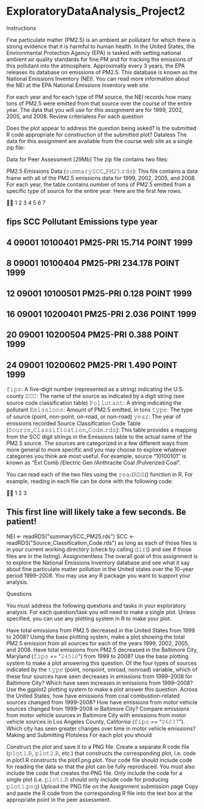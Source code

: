 # ExploratoryDataAnalysis_Project2

Instructions

Fine particulate matter (PM2.5) is an ambient air pollutant for which there is strong evidence that it is harmful to human health. In the United States, the Environmental Protection Agency (EPA) is tasked with setting national ambient air quality standards for fine PM and for tracking the emissions of this pollutant into the atmosphere. Approximatly every 3 years, the EPA releases its database on emissions of PM2.5. This database is known as the National Emissions Inventory (NEI). You can read more information about the NEI at the EPA National Emissions Inventory web site.

For each year and for each type of PM source, the NEI records how many tons of PM2.5 were emitted from that source over the course of the entire year. The data that you will use for this assignment are for 1999, 2002, 2005, and 2008.
Review criterialess 
For each question

Does the plot appear to address the question being asked?
Is the submitted R code appropriate for construction of the submitted plot?
Dataless 
The data for this assignment are available from the course web site as a single zip file:

Data for Peer Assessment [29Mb]
The zip file contains two files:

PM2.5 Emissions Data (𝚜𝚞𝚖𝚖𝚊𝚛𝚢𝚂𝙲𝙲_𝙿𝙼𝟸𝟻.𝚛𝚍𝚜): This file contains a data frame with all of the PM2.5 emissions data for 1999, 2002, 2005, and 2008. For each year, the table contains number of tons of PM2.5 emitted from a specific type of source for the entire year. Here are the first few rows.



1
2
3
4
5
6
7
##     fips      SCC Pollutant Emissions  type year
## 4  09001 10100401  PM25-PRI    15.714 POINT 1999
## 8  09001 10100404  PM25-PRI   234.178 POINT 1999
## 12 09001 10100501  PM25-PRI     0.128 POINT 1999
## 16 09001 10200401  PM25-PRI     2.036 POINT 1999
## 20 09001 10200504  PM25-PRI     0.388 POINT 1999
## 24 09001 10200602  PM25-PRI     1.490 POINT 1999
𝚏𝚒𝚙𝚜: A five-digit number (represented as a string) indicating the U.S. county
𝚂𝙲𝙲: The name of the source as indicated by a digit string (see source code classification table)
𝙿𝚘𝚕𝚕𝚞𝚝𝚊𝚗𝚝: A string indicating the pollutant
𝙴𝚖𝚒𝚜𝚜𝚒𝚘𝚗𝚜: Amount of PM2.5 emitted, in tons
𝚝𝚢𝚙𝚎: The type of source (point, non-point, on-road, or non-road)
𝚢𝚎𝚊𝚛: The year of emissions recorded
Source Classification Code Table (𝚂𝚘𝚞𝚛𝚌𝚎_𝙲𝚕𝚊𝚜𝚜𝚒𝚏𝚒𝚌𝚊𝚝𝚒𝚘𝚗_𝙲𝚘𝚍𝚎.𝚛𝚍𝚜): This table provides a mapping from the SCC digit strings in the Emissions table to the actual name of the PM2.5 source. The sources are categorized in a few different ways from more general to more specific and you may choose to explore whatever categories you think are most useful. For example, source “10100101” is known as “Ext Comb /Electric Gen /Anthracite Coal /Pulverized Coal”.

You can read each of the two files using the 𝚛𝚎𝚊𝚍𝚁𝙳𝚂() function in R. For example, reading in each file can be done with the following code:



1
2
3
## This first line will likely take a few seconds. Be patient!
NEI <- readRDS("summarySCC_PM25.rds")
SCC <- readRDS("Source_Classification_Code.rds")
as long as each of those files is in your current working directory (check by calling 𝚍𝚒𝚛() and see if those files are in the listing).
Assignmentless 
The overall goal of this assignment is to explore the National Emissions Inventory database and see what it say about fine particulate matter pollution in the United states over the 10-year period 1999–2008. You may use any R package you want to support your analysis.

Questions

You must address the following questions and tasks in your exploratory analysis. For each question/task you will need to make a single plot. Unless specified, you can use any plotting system in R to make your plot.

Have total emissions from PM2.5 decreased in the United States from 1999 to 2008? Using the base plotting system, make a plot showing the total PM2.5 emission from all sources for each of the years 1999, 2002, 2005, and 2008.
Have total emissions from PM2.5 decreased in the Baltimore City, Maryland (𝚏𝚒𝚙𝚜 == "𝟸𝟺𝟻𝟷𝟶") from 1999 to 2008? Use the base plotting system to make a plot answering this question.
Of the four types of sources indicated by the 𝚝𝚢𝚙𝚎 (point, nonpoint, onroad, nonroad) variable, which of these four sources have seen decreases in emissions from 1999–2008 for Baltimore City? Which have seen increases in emissions from 1999–2008? Use the ggplot2 plotting system to make a plot answer this question.
Across the United States, how have emissions from coal combustion-related sources changed from 1999–2008?
How have emissions from motor vehicle sources changed from 1999–2008 in Baltimore City?
Compare emissions from motor vehicle sources in Baltimore City with emissions from motor vehicle sources in Los Angeles County, California (𝚏𝚒𝚙𝚜 == "𝟶𝟼𝟶𝟹𝟽"). Which city has seen greater changes over time in motor vehicle emissions?
Making and Submitting Plotsless 
For each plot you should

Construct the plot and save it to a PNG file.
Create a separate R code file (𝚙𝚕𝚘𝚝𝟷.𝚁, 𝚙𝚕𝚘𝚝𝟸.𝚁, etc.) that constructs the corresponding plot, i.e. code in plot1.R constructs the plot1.png plot. Your code file should include code for reading the data so that the plot can be fully reproduced. You must also include the code that creates the PNG file. Only include the code for a single plot (i.e. 𝚙𝚕𝚘𝚝𝟷.𝚁 should only include code for producing 𝚙𝚕𝚘𝚝𝟷.𝚙𝚗𝚐)
Upload the PNG file on the Assignment submission page
Copy and paste the R code from the corresponding R file into the text box at the appropriate point in the peer assessment.
